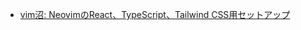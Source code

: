 - [vim沼: NeovimのReact、TypeScript、Tailwind CSS用セットアップ](https://zenn.dev/takuya/articles/4472285edbc132)
